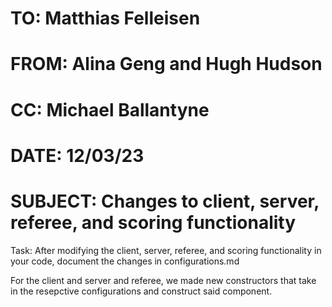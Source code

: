 # TO: Matthias Felleisen
# FROM: Alina Geng and Hugh Hudson
# CC: Michael Ballantyne
# DATE: 12/03/23
# SUBJECT: Changes to client, server, referee, and scoring functionality

Task: After modifying the client, server, referee, and scoring functionality in your code, 
document the changes in configurations.md

For the client and server and referee, we made new constructors that take in the resepctive
configurations and construct said component.

